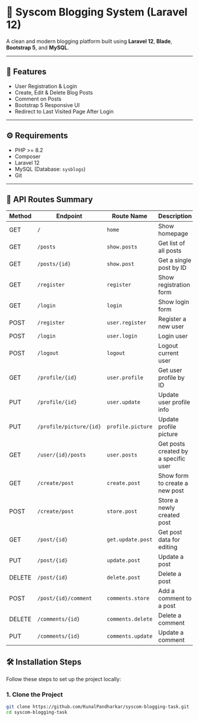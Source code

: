 # 📝 Syscom Blogging System (Laravel 12)

A clean and modern blogging platform built using **Laravel 12**, **Blade**, **Bootstrap 5**, and **MySQL**.

---

## 🚀 Features

- User Registration & Login
- Create, Edit & Delete Blog Posts
- Comment on Posts
- Bootstrap 5 Responsive UI
- Redirect to Last Visited Page After Login

---

## ⚙️ Requirements

- PHP >= 8.2
- Composer
- Laravel 12
- MySQL (Database: `sysblogs`)
- Git

---

## 📘 API Routes Summary

| **Method** | **Endpoint**                     | **Route Name**        | **Description**                         |
|------------|----------------------------------|------------------------|-----------------------------------------|
| GET        | `/`                              | `home`                 | Show homepage                           |
| GET        | `/posts`                         | `show.posts`           | Get list of all posts                   |
| GET        | `/posts/{id}`                    | `show.post`            | Get a single post by ID                 |
| GET        | `/register`                      | `register`             | Show registration form                  |
| GET        | `/login`                         | `login`                | Show login form                         |
| POST       | `/register`                      | `user.register`        | Register a new user                     |
| POST       | `/login`                         | `user.login`           | Login user                              |
| POST       | `/logout`                        | `logout`               | Logout current user                     |
| GET        | `/profile/{id}`                  | `user.profile`         | Get user profile by ID                  |
| PUT        | `/profile/{id}`                  | `user.update`          | Update user profile info                |
| PUT        | `/profile/picture/{id}`          | `profile.picture`      | Update profile picture                  |
| GET        | `/user/{id}/posts`               | `user.posts`           | Get posts created by a specific user    |
| GET        | `/create/post`                   | `create.post`          | Show form to create a new post          |
| POST       | `/create/post`                   | `store.post`           | Store a newly created post              |
| GET        | `/post/{id}`                     | `get.update.post`      | Get post data for editing               |
| PUT        | `/post/{id}`                     | `update.post`          | Update a post                           |
| DELETE     | `/post/{id}`                     | `delete.post`          | Delete a post                           |
| POST       | `/post/{id}/comment`             | `comments.store`       | Add a comment to a post                 |
| DELETE     | `/comments/{id}`                 | `comments.delete`      | Delete a comment                        |
| PUT        | `/comments/{id}`                 | `comments.update`      | Update a comment                        |


## 🛠️ Installation Steps

Follow these steps to set up the project locally:

### 1. Clone the Project

```bash
git clone https://github.com/KunalPandharkar/syscom-blogging-task.git
cd syscom-blogging-task

